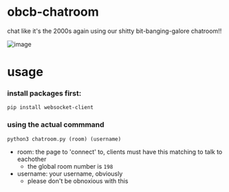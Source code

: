 # obcb-chatroom
chat like it's the 2000s again using our shitty bit-banging-galore chatroom!!

![image](https://github.com/user-attachments/assets/adcff8d2-adea-4f81-a685-3bf8d6372e5e)


# usage
### install packages first:  
`pip install websocket-client`

### using the actual commmand
`python3 chatroom.py (room) (username)`  
- room: the page to 'connect' to, clients must have this matching to talk to eachother
  - the global room number is `198`
- username: your username, obviously
  - please don't be obnoxious with this
